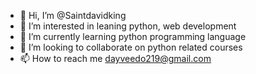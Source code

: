 - 👋 Hi, I’m @Saintdavidking
- 👀 I’m interested in leaning python, web development 
- 🌱 I’m currently learning python programming language 
- 💞️ I’m looking to collaborate on python related courses
- 📫 How to reach me dayveedo219@gmail.com 

<!---
Saintdavidking/Saintdavidking is a ✨ special ✨ repository because its `README.md` (this file) appears on your GitHub profile.
You can click the Preview link to take a look at your changes.
--->
